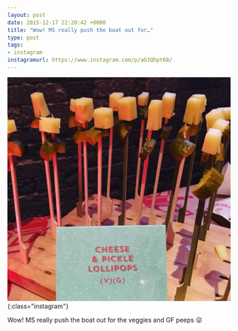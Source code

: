 ```yaml
---
layout: post
date: 2015-12-17 22:28:42 +0000
title: "Wow! MS really push the boat out for…"
type: post
tags:
- instagram
instagramurl: https://www.instagram.com/p/aOJQhpt68/
---
```


![Instagram - aOJQhpt68](/img/aOJQhpt68.jpg){:class="instagram"}

Wow! MS really push the boat out for the veggies and GF peeps 😜
